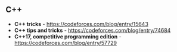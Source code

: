## C++


- **C++ tricks** - https://codeforces.com/blog/entry/15643
- **C++ tips and tricks** - https://codeforces.com/blog/entry/74684
- **C++17, competitive programming edition** - https://codeforces.com/blog/entry/57729
